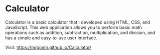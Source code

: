 # Calculator

Calculator is a basic calculator that I developed using HTML, CSS, and JavaScript. This web application allows you to perform basic math operations such as addition, subtraction, multiplication, and division, and has a simple and easy-to-use user interface.

Visit: https://mrgiann.github.io/Calculator/
